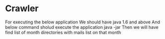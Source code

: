 # Crawler
For executing the below application
We should have java 1.6 and above
And below command sholud execute the application
java -jar <Path to Crawler.jar file>
Then we will have find list of month directories with mails list on that month
